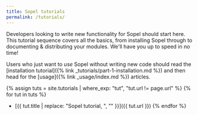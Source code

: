 ```yaml
---
title: Sopel tutorials
permalink: /tutorials/
---
```


Developers looking to write new functionality for Sopel should start here. This
tutorial sequence covers all the basics, from installing Sopel through to
documenting & distributing your modules. We'll have you up to speed in no time!

Users who just want to _use_ Sopel without writing new code should read the
[installation tutorial]({% link _tutorials/part-1-installation.md %}) and then
head for the [usage]({% link _usage/index.md %}) articles.

{% assign tuts = site.tutorials | where_exp: "tut", "tut.url != page.url" %}
{% for tut in tuts %}
  * [{{ tut.title | replace: "Sopel tutorial, ", "" }}]({{ tut.url }})
{% endfor %}
